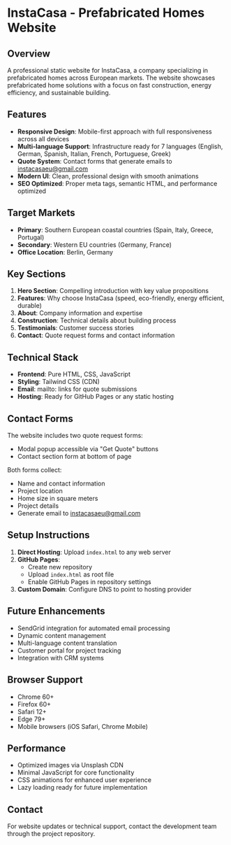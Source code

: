 # InstaCasa - Prefabricated Homes Website

## Overview

A professional static website for InstaCasa, a company specializing in prefabricated homes across European markets. The website showcases prefabricated home solutions with a focus on fast construction, energy efficiency, and sustainable building.

## Features

- **Responsive Design**: Mobile-first approach with full responsiveness across all devices
- **Multi-language Support**: Infrastructure ready for 7 languages (English, German, Spanish, Italian, French, Portuguese, Greek)
- **Quote System**: Contact forms that generate emails to instacasaeu@gmail.com
- **Modern UI**: Clean, professional design with smooth animations
- **SEO Optimized**: Proper meta tags, semantic HTML, and performance optimized

## Target Markets

- **Primary**: Southern European coastal countries (Spain, Italy, Greece, Portugal)
- **Secondary**: Western EU countries (Germany, France)
- **Office Location**: Berlin, Germany

## Key Sections

1. **Hero Section**: Compelling introduction with key value propositions
2. **Features**: Why choose InstaCasa (speed, eco-friendly, energy efficient, durable)
3. **About**: Company information and expertise
4. **Construction**: Technical details about building process
5. **Testimonials**: Customer success stories
6. **Contact**: Quote request forms and contact information

## Technical Stack

- **Frontend**: Pure HTML, CSS, JavaScript
- **Styling**: Tailwind CSS (CDN)
- **Email**: mailto: links for quote submissions
- **Hosting**: Ready for GitHub Pages or any static hosting

## Contact Forms

The website includes two quote request forms:
- Modal popup accessible via "Get Quote" buttons
- Contact section form at bottom of page

Both forms collect:
- Name and contact information
- Project location
- Home size in square meters
- Project details
- Generate email to instacasaeu@gmail.com

## Setup Instructions

1. **Direct Hosting**: Upload `index.html` to any web server
2. **GitHub Pages**: 
   - Create new repository
   - Upload `index.html` as root file
   - Enable GitHub Pages in repository settings
3. **Custom Domain**: Configure DNS to point to hosting provider

## Future Enhancements

- SendGrid integration for automated email processing
- Dynamic content management
- Multi-language content translation
- Customer portal for project tracking
- Integration with CRM systems

## Browser Support

- Chrome 60+
- Firefox 60+
- Safari 12+
- Edge 79+
- Mobile browsers (iOS Safari, Chrome Mobile)

## Performance

- Optimized images via Unsplash CDN
- Minimal JavaScript for core functionality
- CSS animations for enhanced user experience
- Lazy loading ready for future implementation

## Contact

For website updates or technical support, contact the development team through the project repository.